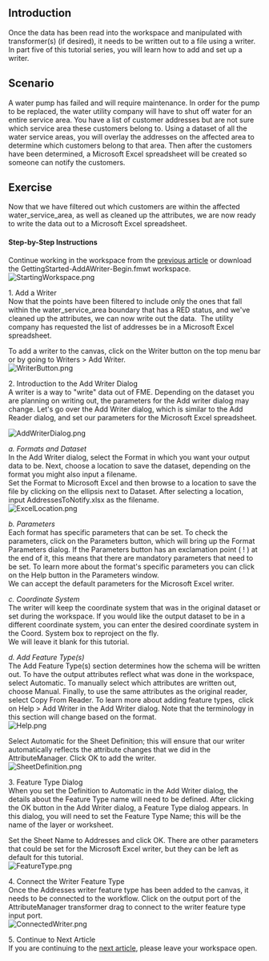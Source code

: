 Introduction
------------

Once the data has been read into the workspace and manipulated with transformer(s) (if desired), it needs to be written out to a file using a writer. In part five of this tutorial series, you will learn how to add and set up a writer.

Scenario
--------

A water pump has failed and will require maintenance. In order for the pump to be replaced, the water utility company will have to shut off water for an entire service area. You have a list of customer addresses but are not sure which service area these customers belong to. Using a dataset of all the water service areas, you will overlay the addresses on the affected area to determine which customers belong to that area. Then after the customers have been determined, a Microsoft Excel spreadsheet will be created so someone can notify the customers.

Exercise
--------

Now that we have filtered out which customers are within the affected water_service_area, as well as cleaned up the attributes, we are now ready to write the data out to a Microsoft Excel spreadsheet.

#### Step-by-Step Instructions

Continue working in the workspace from the [previous article](https://community.safe.com/s/article/getting-started-with-fme-desktop-modify-attributes) or download the GettingStarted-AddAWriter-Begin.fmwt workspace.\
![StartingWorkspace.png](https://community.safe.com/servlet/rtaImage?eid=ka14Q000000lK7m&feoid=00N30000006n8wU&refid=0EM4Q0000028bX7)

1\. Add a Writer\
Now that the points have been filtered to include only the ones that fall within the water_service_area boundary that has a RED status, and we've cleaned up the attributes, we can now write out the data.  The utility company has requested the list of addresses be in a Microsoft Excel spreadsheet.

To add a writer to the canvas, click on the Writer button on the top menu bar or by going to Writers > Add Writer.\
![WriterButton.png](https://community.safe.com/servlet/rtaImage?eid=ka14Q000000lK7m&feoid=00N30000006n8wU&refid=0EM4Q0000028bXC)

2\. Introduction to the Add Writer Dialog\
A writer is a way to "write" data out of FME. Depending on the dataset you are planning on writing out, the parameters for the Add writer dialog may change. Let's go over the Add Writer dialog, which is similar to the Add Reader dialog, and set our parameters for the Microsoft Excel spreadsheet. 

![AddWriterDialog.png](https://community.safe.com/servlet/rtaImage?eid=ka14Q000000lK7m&feoid=00N30000006n8wU&refid=0EM4Q0000028bXH)

*a. Formats and Dataset*\
In the Add Writer dialog, select the Format in which you want your output data to be. Next, choose a location to save the dataset, depending on the format you might also input a filename.\
Set the Format to Microsoft Excel and then browse to a location to save the file by clicking on the ellipsis next to Dataset. After selecting a location, input AddressesToNotify.xlsx as the filename.\
![ExcelLocation.png](https://community.safe.com/servlet/rtaImage?eid=ka14Q000000lK7m&feoid=00N30000006n8wU&refid=0EM4Q0000028bXM)

*b. Parameters*\
Each format has specific parameters that can be set. To check the parameters, click on the Parameters button, which will bring up the Format Parameters dialog. If the Parameters button has an exclamation point ( ! ) at the end of it, this means that there are mandatory parameters that need to be set. To learn more about the format's specific parameters you can click on the Help button in the Parameters window.\
We can accept the default parameters for the Microsoft Excel writer.

*c. Coordinate System*\
The writer will keep the coordinate system that was in the original dataset or set during the workspace. If you would like the output dataset to be in a different coordinate system, you can enter the desired coordinate system in the Coord. System box to reproject on the fly.\
We will leave it blank for this tutorial.

*d. Add Feature Type(s)*\
The Add Feature Type(s) section determines how the schema will be written out. To have the output attributes reflect what was done in the workspace, select Automatic. To manually select which attributes are written out, choose Manual. Finally, to use the same attributes as the original reader, select Copy From Reader. To learn more about adding feature types,  click on Help > Add Writer in the Add Writer dialog. Note that the terminology in this section will change based on the format.\
![Help.png](https://community.safe.com/servlet/rtaImage?eid=ka14Q000000lK7m&feoid=00N30000006n8wU&refid=0EM4Q0000028bWP)

Select Automatic for the Sheet Definition; this will ensure that our writer automatically reflects the attribute changes that we did in the AttributeManager. Click OK to add the writer.\
![SheetDefinition.png](https://community.safe.com/servlet/rtaImage?eid=ka14Q000000lK7m&feoid=00N30000006n8wU&refid=0EM4Q0000028bXR)

3\. Feature Type Dialog\
When you set the Definition to Automatic in the Add Writer dialog, the details about the Feature Type name will need to be defined. After clicking the OK button in the Add Writer dialog, a Feature Type dialog appears. In this dialog, you will need to set the Feature Type Name; this will be the name of the layer or worksheet.

Set the Sheet Name to Addresses and click OK. There are other parameters that could be set for the Microsoft Excel writer, but they can be left as default for this tutorial.\
![FeatureType.png](https://community.safe.com/servlet/rtaImage?eid=ka14Q000000lK7m&feoid=00N30000006n8wU&refid=0EM4Q0000028bXb)

4\. Connect the Writer Feature Type\
Once the Addresses writer feature type has been added to the canvas, it needs to be connected to the workflow. Click on the output port of the AttributeManager transformer drag to connect to the writer feature type input port.\
![ConnectedWriter.png](https://community.safe.com/servlet/rtaImage?eid=ka14Q000000lK7m&feoid=00N30000006n8wU&refid=0EM4Q0000028bXl)

5\. Continue to Next Article\
If you are continuing to the [next article](https://community.safe.com/s/article/getting-started-with-fme-desktop-write-data), please leave your workspace open.
